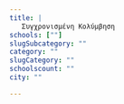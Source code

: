 ```yaml
---
title: |
   Συγχρονισμένη Κολύμβηση
schools: [""]
slugSubcategory: ""
category: ""
slugCategory: ""
schoolscount: ""
city: ""

---
```



